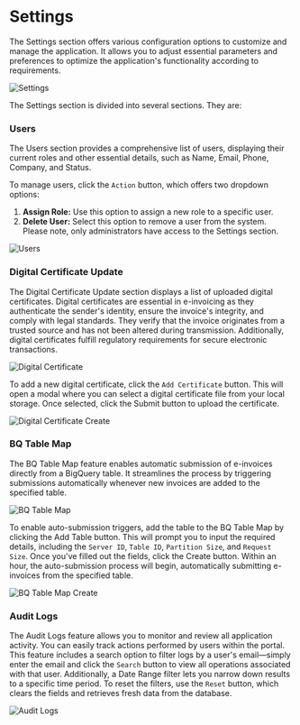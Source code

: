 # Settings

The Settings section offers various configuration options to customize and manage the application. It allows you to adjust essential parameters and preferences to optimize the application's functionality according to requirements.

![Settings](../_media/settings/settings1.png)


The Settings section is divided into several sections. They are:


### Users

The Users section provides a comprehensive list of users, displaying their current roles and other essential details, such as Name, Email, Phone, Company, and Status.

To manage users, click the `Action` button, which offers two dropdown options:

1. **Assign Role:** Use this option to assign a new role to a specific user.
2. **Delete User:** Select this option to remove a user from the system.
Please note, only administrators have access to the Settings section.


![Users](../_media/settings/settings12.png)


### Digital Certificate Update

The Digital Certificate Update section displays a list of uploaded digital certificates. Digital certificates are essential in e-invoicing as they authenticate the sender's identity, ensure the invoice's integrity, and comply with legal standards. They verify that the invoice originates from a trusted source and has not been altered during transmission. Additionally, digital certificates fulfill regulatory requirements for secure electronic transactions.


![Digital Certificate](../_media/settings/settings3.png)


To add a new digital certificate, click the `Add Certificate` button. This will open a modal where you can select a digital certificate file from your local storage. Once selected, click the Submit button to upload the certificate.


![Digital Certificate Create](../_media/settings/settings4.png)


### BQ Table Map

The BQ Table Map feature enables automatic submission of e-invoices directly from a BigQuery table. It streamlines the process by triggering submissions automatically whenever new invoices are added to the specified table.

![BQ Table Map](../_media/settings/settings5.png)

To enable auto-submission triggers, add the table to the BQ Table Map by clicking the Add Table button. This will prompt you to input the required details, including the `Server ID`, `Table ID`, `Partition Size`, and `Request Size`. Once you've filled out the fields, click the Create button. Within an hour, the auto-submission process will begin, automatically submitting e-invoices from the specified table.


![BQ Table Map Create](../_media/settings/settings7.png)


### Audit Logs

The Audit Logs feature allows you to monitor and review all application activity. You can easily track actions performed by users within the portal. This feature includes a search option to filter logs by a user's email—simply enter the email and click the `Search` button to view all operations associated with that user. Additionally, a Date Range filter lets you narrow down results to a specific time period. To reset the filters, use the `Reset` button, which clears the fields and retrieves fresh data from the database.


![Audit Logs](../_media/settings/settings10.png)